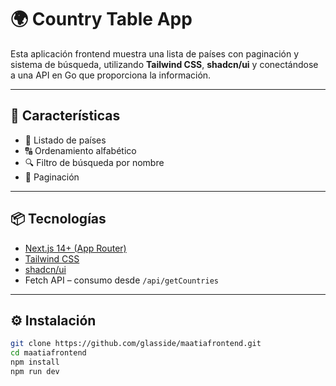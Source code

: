 # 🌍 Country Table App

Esta aplicación frontend muestra una lista de países con paginación y sistema de búsqueda, utilizando **Tailwind CSS**, **shadcn/ui** y conectándose a una API en Go que proporciona la información.

---

## 🚀 Características

- 📄 Listado de países
- 🔠 Ordenamiento alfabético
- 🔍 Filtro de búsqueda por nombre
- 🔁 Paginación

---

## 📦 Tecnologías

- [Next.js 14+ (App Router)](https://nextjs.org/)
- [Tailwind CSS](https://tailwindcss.com/)
- [shadcn/ui](https://ui.shadcn.com/)
- Fetch API – consumo desde `/api/getCountries`

---

## ⚙️ Instalación

```bash
git clone https://github.com/glasside/maatiafrontend.git
cd maatiafrontend
npm install
npm run dev
